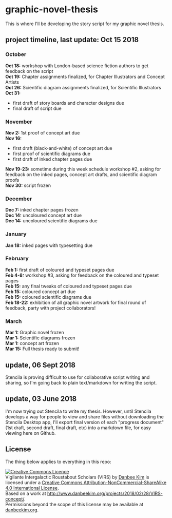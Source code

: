 # graphic-novel-thesis
This is where I'll be developing the story script for my graphic novel thesis. 

## project timeline, last update: Oct 15 2018
### October
**Oct 18:** workshop with London-based science fiction authors to get feedback on the script  
**Oct 19:** Chapter assignments finalized, for Chapter Illustrators and Concept Artists  
**Oct 26:** Scientific diagram assignments finalized, for Scientific Illustrators  
**Oct 31:** 
* first draft of story boards and character designs due  
* final draft of script due  

### November 
**Nov 2:** 1st proof of concept art due  
**Nov 16:** 
* first draft (black-and-white) of concept art due  
* first proof of scientific diagrams due  
* first draft of inked chapter pages due  

**Nov 19-23:** sometime during this week schedule workshop #2, asking for feedback on the inked pages, concept art drafts, and scientific diagram proofs  
**Nov 30:** script frozen  

### December
**Dec 7:** inked chapter pages frozen  
**Dec 14:** uncoloured concept art due  
**Dec 14:** uncoloured scientific diagrams due  

### January
**Jan 18:** inked pages with typesetting due  

### February
**Feb 1:** first draft of coloured and typeset pages due  
**Feb 4-8:** workshop #3, asking for feedback on the coloured and typeset pages  
**Feb 15:** any final tweaks of coloured and typeset pages due  
**Feb 15:** coloured concept art due  
**Feb 15:** coloured scientific diagrams due  
**Feb 18-22:** exhibition of all graphic novel artwork for final round of feedback, party with project collaborators!  

### March
**Mar 1:** Graphic novel frozen  
**Mar 1:** Scientific diagrams frozen  
**Mar 1:** concept art frozen  
**Mar 15:** Full thesis ready to submit!   

## update, 06 Sept 2018
Stencila is proving difficult to use for collaborative script writing and sharing, so I'm going back to plain text/markdown for writing the script. 

## update, 03 June 2018
I'm now trying out Stencila to write my thesis. However, until Stencila develops a way for people to view and share files without downloading the Stencila Desktop app, I'll export final version of each "progress document" (1st draft, second draft, final draft, etc) into a markdown file, for easy viewing here on Github. 

## License
The thing below applies to everything in this repo: 

<a rel="license" href="http://creativecommons.org/licenses/by-nc-sa/4.0/"><img alt="Creative Commons Licence" style="border-width:0" src="https://i.creativecommons.org/l/by-nc-sa/4.0/88x31.png" /></a><br /><span xmlns:dct="http://purl.org/dc/terms/" property="dct:title">Vigilante Intergalactic Roustabout Scholars (VIRS)</span> by <a xmlns:cc="http://creativecommons.org/ns#" href="danbeekim.org" property="cc:attributionName" rel="cc:attributionURL">Danbee Kim</a> is licensed under a <a rel="license" href="http://creativecommons.org/licenses/by-nc-sa/4.0/">Creative Commons Attribution-NonCommercial-ShareAlike 4.0 International License</a>.<br />Based on a work at <a xmlns:dct="http://purl.org/dc/terms/" href="http://www.danbeekim.org/projects/2018/02/28/VIRS-concept/" rel="dct:source">http://www.danbeekim.org/projects/2018/02/28/VIRS-concept/</a>.<br />Permissions beyond the scope of this license may be available at <a xmlns:cc="http://creativecommons.org/ns#" href="danbeekim.org" rel="cc:morePermissions">danbeekim.org</a>.
